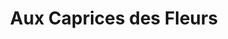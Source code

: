 ---
title: "Aux Caprices des Fleurs"
url: /ville-davray/aux-caprices-des-fleurs/
shop: fleuriste
---